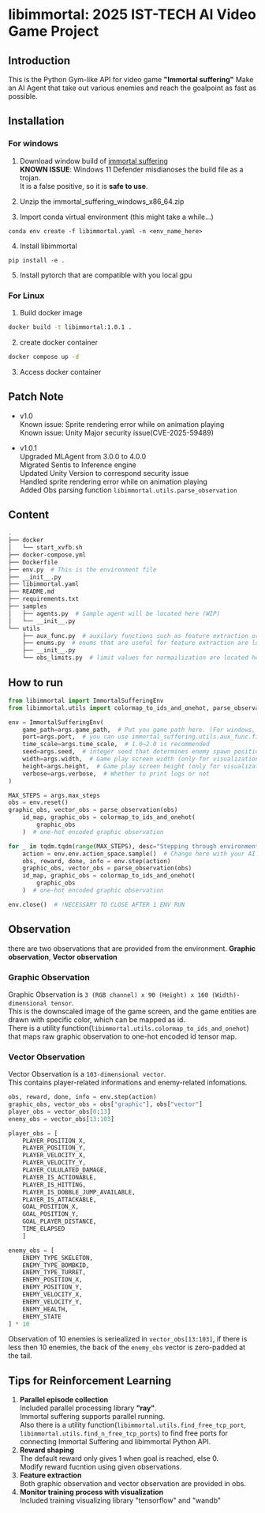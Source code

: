 # libimmortal: 2025 IST-TECH AI Video Game Project

## Introduction
This is the Python Gym-like API for video game **"Immortal suffering"**
Make an AI Agent that take out various enemies and reach the goalpoint as fast as possible.

## Installation

### For windows

1. Download window build of [immortal suffering](https://github.com/ist-tech-AI-games/immortal_suffering/releases/download/v1.0.1/immortal_suffering_windows_x86_64.zip)  
**KNOWN ISSUE**: Windows 11 Defender misdianoses the build file as a trojan.  
It is a false positive, so it is **safe to use**. 

2. Unzip the immortal_suffering_windows_x86_64.zip

3. Import conda virtual environment (this might take a while...)
```
conda env create -f libimmortal.yaml -n <env_name_here>
```

4. Install libimmortal
```
pip install -e .
```

5. Install pytorch that are compatible with you local gpu

### For Linux
1. Build docker image
```sh
docker build -t libimmortal:1.0.1 .
```

2. create docker container
```sh
docker compose up -d
```

3. Access docker container
## Patch Note
- v1.0  
Known issue: Sprite rendering error while on animation playing  
Known issue: Unity Major security issue(CVE-2025-59489)  

- v1.0.1  
Upgraded MLAgent from 3.0.0 to 4.0.0  
Migrated Sentis to Inference engine  
Updated Unity Version to correspond security issue  
Handled sprite rendering error while on animation playing  
Added Obs parsing function ```libimmortal.utils.parse_observation```  

## Content
```sh
.
├── docker
│   └── start_xvfb.sh
├── docker-compose.yml
├── Dockerfile
├── env.py  # This is the environment file
├── __init__.py
├── libimmortal.yaml
├── README.md
├── requirements.txt
├── samples
│   ├── agents.py  # Sample agent will be located here (WIP)
│   └── __init__.py
└── utils
    ├── aux_func.py  # auxilary functions such as feature extraction or finding free ports are located here
    ├── enums.py  # enums that are useful for feature extraction are located here
    ├── __init__.py
    └── obs_limits.py  # limit values for normailization are located here
```
## How to run
```python
from libimmortal import ImmortalSufferingEnv
from libimmortal.utils import colormap_to_ids_and_onehot, parse_observation

env = ImmortalSufferingEnv(
    game_path=args.game_path,  # Put you game path here. (For windows, <path -for-Immortal Suffering.exe>. For linux, <path-for immortal_suffering_linux_build.x86_64>)
    port=args.port,  # you can use immortal_suffering.utils.aux_func.find_free_tcp_port() to find free usable port 
    time_scale=args.time_scale,  # 1.0~2.0 is recommended
    seed=args.seed,  # integer seed that determines enemy spawn position and type
    width=args.width,  # Game play screen width (only for visualization)
    height=args.height,  # Game play screen height (only for visualization)
    verbose=args.verbose,  # Whether to print logs or not
)

MAX_STEPS = args.max_steps
obs = env.reset()
graphic_obs, vector_obs = parse_observation(obs)
    id_map, graphic_obs = colormap_to_ids_and_onehot(
        graphic_obs
    )  # one-hot encoded graphic observation

for _ in tqdm.tqdm(range(MAX_STEPS), desc="Stepping through environment"):
    action = env.env.action_space.sample()  # Change here with your AI agent
    obs, reward, done, info = env.step(action)
    graphic_obs, vector_obs = parse_observation(obs)
    id_map, graphic_obs = colormap_to_ids_and_onehot(
        graphic_obs
    )  # one-hot encoded graphic observation

env.close()  # !NECESSARY TO CLOSE AFTER 1 ENV RUN
```

## Observation
there are two observations that are provided from the environment.
**Graphic observation**, **Vector observation**

### Graphic Observation
Graphic Observation is ```3 (RGB channel) x 90 (Height) x 160 (Width)-dimensional tensor```.  
This is the downscaled image of the game screen, and the game entities are drawn with specific color, which can be mapped as id.  
There is a utility function(```libimmortal.utils.colormap_to_ids_and_onehot```) that maps raw graphic observation to one-hot encoded id tensor map.

### Vector Observation
Vector Observation is a ```103-dimensional vector```.  
This contains player-related informations and enemy-related infomations.  

```python
obs, reward, done, info = env.step(action)
graphic_obs, vector_obs = obs["graphic"], obs["vector"]
player_obs = vector_obs[0:13]
enemy_obs = vector_obs[13:103]

player_obs = [
    PLAYER_POSITION_X, 
    PLAYER_POSITION_Y, 
    PLAYER_VELOCITY_X, 
    PLAYER_VELOCITY_Y,
    PLAYER_CULULATED_DAMAGE,
    PLAYER_IS_ACTIONABLE,
    PLAYER_IS_HITTING,
    PLAYER_IS_DOBBLE_JUMP_AVAILABLE,
    PLAYER_IS_ATTACKABLE,
    GOAL_POSITION_X,
    GOAL_POSITION_Y,
    GOAL_PLAYER_DISTANCE,
    TIME_ELAPSED
    ]

enemy_obs = [
    ENEMY_TYPE_SKELETON,
    ENEMY_TYPE_BOMBKID,
    ENEMY_TYPE_TURRET,
    ENEMY_POSITION_X,
    ENEMY_POSITION_Y,
    ENEMY_VELOCITY_X,
    ENEMY_VELOCITY_Y,
    ENEMY_HEALTH,
    ENEMY_STATE
] * 10
```

Observation of 10 enemies is seriealized in ```vector_obs[13:103]```, if there is less then 10 enemies, the back of the ```enemy_obs``` vector is zero-padded at the tail.


## Tips for Reinforcement Learning
1. **Parallel episode collection**  
Included parallel processing library **"ray"**.  
Immortal suffering supports parallel running.  
Also there is a utility function(```libimmortal.utils.find_free_tcp_port```, ```libimmortal.utils.find_n_free_tcp_ports```) to find free ports for connecting Immortal Suffering and libimmortal Python API.
2. **Reward shaping**  
The default reward only gives 1 when goal is reached, else 0.  
Modify reward fucntion using given observations.
3. **Feature extraction**  
Both graphic observation and vector observation are provided in obs.
4. **Monitor training process with visualization**  
Included training visualizing library "tensorflow" and "wandb"